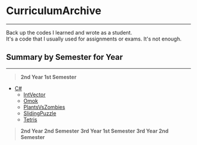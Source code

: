 # CurriculumArchive
---------------------------------------
 Back up the codes I learned and wrote as a student.  
 It's a code that I usually used for assignments or exams. It's not enough.

## Summary by Semester for Year
-------------
 > **2nd Year 1st Semester**
* [C#][c#link]  
    * [IntVector][IntVectorlink]
    * [Omok][Omoklink]
    * [PlantsVsZombies][PlantsVsZombieslink]
    * [SlidingPuzzle][SlidingPuzzlelink]
    * [Tetris][Tetrislink]

> **2nd Year 2nd Semester**
> **3rd Year 1st Semester**
> **3rd Year 2nd Semester**

[c#link]: /2nd_Year_1st_Semester/C%23
[IntVectorlink]: https://github.com/Jealousing/CurriculumArchive/tree/main/2nd_Year_1st_Semester/C%23/IntVector
[Omoklink]: https://github.com/Jealousing/CurriculumArchive/tree/main/2nd_Year_1st_Semester/C%23/Omok
[PlantsVsZombieslink]:https://github.com/Jealousing/CurriculumArchive/tree/main/2nd_Year_1st_Semester/C%23/PlantsVsZombies
[SlidingPuzzlelink]:https://github.com/Jealousing/CurriculumArchive/tree/main/2nd_Year_1st_Semester/C%23/SlidingPuzzle
[Tetrislink]:https://github.com/Jealousing/CurriculumArchive/tree/main/2nd_Year_1st_Semester/C%23/Tetris
